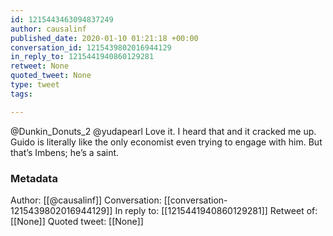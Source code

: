 ```yaml
---
id: 1215443463094837249
author: causalinf
published_date: 2020-01-10 01:21:18 +00:00
conversation_id: 1215439802016944129
in_reply_to: 1215441940860129281
retweet: None
quoted_tweet: None
type: tweet
tags:

---
```


@Dunkin_Donuts_2 @yudapearl Love it. I heard that and it cracked me up. Guido is literally like the only economist even trying to engage with him. But that’s Imbens; he’s a saint.

### Metadata

Author: [[@causalinf]]
Conversation: [[conversation-1215439802016944129]]
In reply to: [[1215441940860129281]]
Retweet of: [[None]]
Quoted tweet: [[None]]
